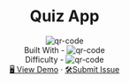 <!-- surge -->
<h1 align="center">Quiz App</h1>

<div align="center">
  <img src="https://gpx.ge/js/img/raw/1009_quiz_app.gif" alt="qr-code" />
</div>

  <div align="center">
    Built With - <img src="https://img.shields.io/badge/-React-f4cf0c" alt="qr-code" />

  <br/>
    Difficulty - <img src="https://img.shields.io/badge/%203%20-intermediate-white?labelColor=f1b604 "image"" alt="qr-code" />
  <br/>
    <a href="https://quiz_app-tsotneforester.surge.sh/" target="_blank">🖥️ View Demo</a>
    ·
    <a href="https://github.com/tsotneforester/Javascript/issues">🛠Submit Issue</a>

  </div>

<!-- ![html](https://img.shields.io/badge/-HTML-6abecd "image")
![css](https://img.shields.io/badge/-CSS-3e54a3 "image")
![js](https://img.shields.io/badge/-JS-cf6390 "image")
![react](https://img.shields.io/badge/-React-f4cf0c "image")
![api](https://img.shields.io/badge/-API-aad742 "image")
- Difficulty Level
![newbie](https://img.shields.io/badge/%201%20-newbie-white?labelColor=6abecd "image")
![junior](https://img.shields.io/badge/%202%20-junior-white?labelColor=aad742 "image")
![intermediate](https://img.shields.io/badge/%203%20-intermediate-white?labelColor=f1b604 "image")
![advanced](https://img.shields.io/badge/%204%20-advanced-white?labelColor=bf4605 "image")
![guru](https://img.shields.io/badge/%205%20-guru-white?labelColor=ed2c49 "image") -->

